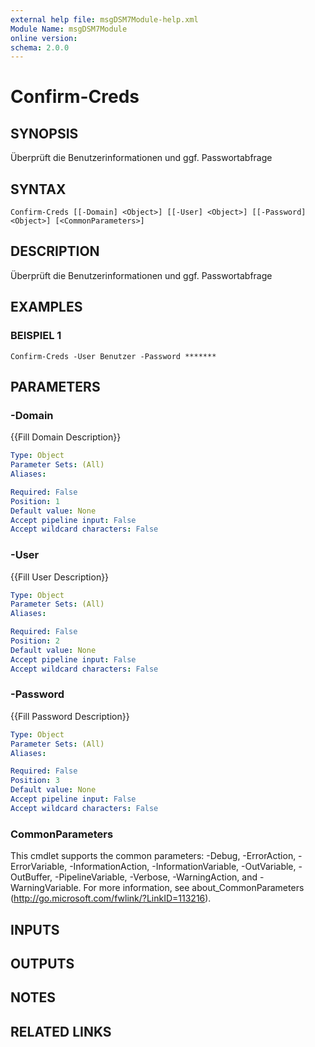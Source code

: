 ```yaml
---
external help file: msgDSM7Module-help.xml
Module Name: msgDSM7Module
online version:
schema: 2.0.0
---
```


# Confirm-Creds

## SYNOPSIS
Überprüft die Benutzerinformationen und ggf.
Passwortabfrage

## SYNTAX

```
Confirm-Creds [[-Domain] <Object>] [[-User] <Object>] [[-Password] <Object>] [<CommonParameters>]
```

## DESCRIPTION
Überprüft die Benutzerinformationen und ggf.
Passwortabfrage

## EXAMPLES

### BEISPIEL 1
```
Confirm-Creds -User Benutzer -Password *******
```

## PARAMETERS

### -Domain
{{Fill Domain Description}}

```yaml
Type: Object
Parameter Sets: (All)
Aliases:

Required: False
Position: 1
Default value: None
Accept pipeline input: False
Accept wildcard characters: False
```

### -User
{{Fill User Description}}

```yaml
Type: Object
Parameter Sets: (All)
Aliases:

Required: False
Position: 2
Default value: None
Accept pipeline input: False
Accept wildcard characters: False
```

### -Password
{{Fill Password Description}}

```yaml
Type: Object
Parameter Sets: (All)
Aliases:

Required: False
Position: 3
Default value: None
Accept pipeline input: False
Accept wildcard characters: False
```

### CommonParameters
This cmdlet supports the common parameters: -Debug, -ErrorAction, -ErrorVariable, -InformationAction, -InformationVariable, -OutVariable, -OutBuffer, -PipelineVariable, -Verbose, -WarningAction, and -WarningVariable. For more information, see about_CommonParameters (http://go.microsoft.com/fwlink/?LinkID=113216).

## INPUTS

## OUTPUTS

## NOTES

## RELATED LINKS

